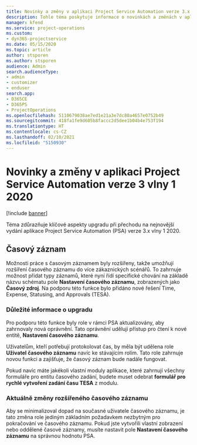 ```yaml
---
title: Novinky a změny v aplikaci Project Service Automation verze 3.x vlny 1 2020
description: Tohle téma poskytuje informace o novinkách a změnách v aplikaci Project Service Automation verze 3 vlny 1 2020.
manager: kfend
ms.service: project-operations
ms.custom:
- dyn365-projectservice
ms.date: 05/15/2020
ms.topic: article
author: stsporen
ms.author: stsporen
audience: Admin
search.audienceType:
- admin
- customizer
- enduser
search.app:
- D365CE
- D365PS
- ProjectOperations
ms.openlocfilehash: 5110679038ae7ed1e21a3e7dc80a4657e0752b49
ms.sourcegitcommit: 418fa1fe9d605b8faccc2d5dee1b04b4e753f194
ms.translationtype: HT
ms.contentlocale: cs-CZ
ms.lasthandoff: 02/10/2021
ms.locfileid: "5150930"
---
```

# <a name="whats-new-or-changed-in-project-service-automation-version-3-wave-1-2020"></a>Novinky a změny v aplikaci Project Service Automation verze 3 vlny 1 2020

[!include [banner](../includes/psa-now-project-operations.md)]

Téma zdůrazňuje klíčové aspekty upgradu při přechodu na nejnovější vydání aplikace Project Service Automation (PSA) verze 3.x vlny 1 2020.

## <a name="time-entry"></a>Časový záznam
Možnosti práce s časovým záznamem byly rozšířeny, takže umožňují rozšíření časového záznamu do více zákaznických scénářů. To zahrnuje možnost přidat typy záznamů, které nyní řídí specifické chování na základě názvu schématu pole **Nastavení časového záznamu**, zobrazených jako **Časový zdroj**. Na podporu této funkce bylo přidáno nové řešení Time, Expense, Statusing, and Approvals (TESA).

### <a name="upgrade-consideration"></a>Důležité informace o upgradu
Pro podporu této funkce byly role v rámci PSA aktualizovány, aby zahrnovaly nová oprávnění. Tato oprávnění udělují přístup pro čtení k nové entitě, **Nastavení časového záznamu**.

Uživatelům, kteří potřebují protokolovat čas, by měla být udělena role **Uživatel časového záznamu** navíc ke stávajícím rolím. Tato role zahrnuje novou funkci a zajišťuje, že časový záznam bude nadále fungovat.

Pokud navíc máte jakékoli vlastní moduly aplikace, které zahrnují všechny formuláře pro entitu časového zadání, budete muset odebrat **formulář pro rychlé vytvoření zadání času TESA** z modulu.

### <a name="currently-extended-time-entry-changes"></a>Aktuálně změny rozšířeného časového záznamu
Aby se minimalizoval dopad na současné uživatele časového záznamu, je tato změna role jediným základním požadavkem nezbytným pro pokračování ve časového záznamu. Pokud jste vytvořili vlastní zobrazení nebo oddělené časové záznamy, musíte nastavit pole **Nastavení časového záznamu** na správnou hodnotu PSA.
